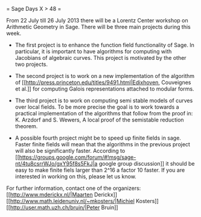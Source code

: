 = Sage Days X > 48 =

From 22 July till 26 July 2013 there will be a Lorentz Center workshop on Arithmetic Geometry in Sage. There will be three main projects during this week.

* The first project is to enhance the function field functionality of Sage. In particular, it is important to have algorithms for computing with Jacobians of algebraic curves. This project is motivated by the other two projects.

* The second project is to work on a new implementation of the algorithm of [[http://press.princeton.edu/titles/9491.html|Edixhoven, Couveignes et al.]] for computing Galois representations attached to modular forms.

* The third project is to work on computing semi stable models of curves over local fields. To be more precise the goal is to work towards a practical implementation of the algorithms that follow from the proof in: K. Arzdorf and S. Wewers, A local proof of the semistable reduction theorem.

* A possible fourth project might be to speed up finite fields in sage. Faster finite fields will mean that the algorithms in the previous project will also be significantly faster. According to [[https://groups.google.com/forum/#!msg/sage-nt/4tu8csrrWJo/gxY95f8s5FkJ|a google group discussion]] it should be easy to make finite fiels larger than 2^16 a factor 10 faster. If you are interested in working on this, please let us know.  

For further information, contact one of the organizers:
[[http://www.mderickx.nl/|Maarten Derickx]] [[http://www.math.leidenuniv.nl/~mkosters/|Michiel Kosters]] [[http://user.math.uzh.ch/bruin/|Peter Bruin]] 
